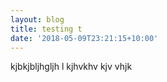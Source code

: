 ```yaml
---
layout: blog
title: testing t
date: '2018-05-09T23:21:15+10:00'
---
```

kjbkjbljhgljh l kjhvkhv kjv  vhjk
